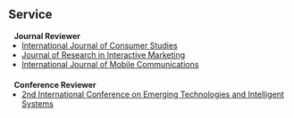 ## Service
<!-- 
<h4 style="margin:0 10px 0;">Conference Reviewers</h4>

<ul style="margin:0 0 5px;">
  <li><a href="http://cvpr2023.thecvf.com/"><autocolor>IEEE/CVF Conference on Computer Vision and Pattern Recognition (CVPR) 2021-2023</autocolor></a></li>
  <li><a href="http://iccv2021.thecvf.com/"><autocolor>IEEE/CVF International Conference on Computer Vision (ICCV) 2021</autocolor></a></li>
  <li><a href="https://eccv2022.ecva.net/"><autocolor>European Conference on Computer Vision (ECCV) 2022</autocolor></a></li>
</ul> -->

<h4 style="margin:0 10px 0;">Journal Reviewer</h4>

<ul style="margin:0 0 20px;">
  <li><a href="https://onlinelibrary.wiley.com/journal/14706431" target="_blank"> International Journal of Consumer Studies </a></li>
  <li><a href="https://www.emerald.com/insight/publication/issn/2040-7122" target="_blank"> Journal of Research in Interactive Marketing </a></li>
  <li><a href="https://www.inderscience.com/jhome.php?jcode=ijmc" target="_blank"> International Journal of Mobile Communications
 </a></li>
</ul>

<h4 style="margin:0 10px 0;">Conference Reviewer</h4>

<ul style="margin:0 0 20px;">

  <li><a href="link.springer.com/book/10.1007/978-3-031-20429-6?sv1=affiliate&sv_campaign_id=685769&awc=26429_1702004966_de8ef54fa6f34ba56622f00cc14bfe8b&utm_medium=affiliate&utm_source=awin&utm_campaign=CONR_BOOKS_ECOM_DE_PHSS_ALWYS_DEEPLINK&utm_content=textlink&utm_term=685769" target="_blank"> 2nd International Conference on Emerging Technologies and Intelligent Systems </a></li>
</ul>
